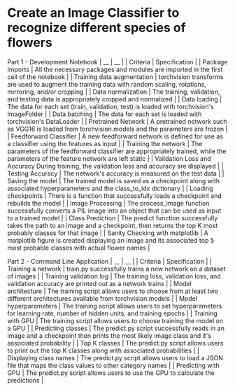 # Create an Image Classifier to recognize different species of flowers

Part 1 - Development Notebook
| __ | __ |
| Criteria | Specification |
| Package Imports | All the necessary packages and modules are imported in the first cell of the notebook |
| Training data augmentation | torchvision transforms are used to augment the training data with random scaling, rotations, mirroring, and/or cropping |
| Data normalization | The training, validation, and testing data is appropriately cropped and normalized |
| Data loading | The data for each set (train, validation, test) is loaded with torchvision's ImageFolder |
| Data batching | The data for each set is loaded with torchvision's DataLoader |
| Pretrained Network | A pretrained network such as VGG16 is loaded from torchvision.models and the parameters are frozen |
| Feedforward Classifier | A new feedforward network is defined for use as a classifier using the features as input |
| Training the network | The parameters of the feedforward classifier are appropriately trained, while the parameters of the feature network are left static |
| Validation Loss and Accuracy	During training, the validation loss and accuracy are displayed |
| Testing Accuracy | The network's accuracy is measured on the test data |
| Saving the model | The trained model is saved as a checkpoint along with associated hyperparameters and the class_to_idx dictionary |
| Loading checkpoints | There is a function that successfully loads a checkpoint and rebuilds the model |
| Image Processing | The process_image function successfully converts a PIL image into an object that can be used as input to a trained model |
| Class Prediction | The predict function successfully takes the path to an image and a checkpoint, then returns the top K most probably classes for that image |
| Sanity Checking with matplotlib | A matplotlib figure is created displaying an image and its associated top 5 most probable classes with actual flower names |

Part 2 - Command Line Application
| __ | __ |
| Criteria | Specification |
| Training a network | train.py successfully trains a new network on a dataset of images |
| Training validation log | The training loss, validation loss, and validation accuracy are printed out as a network trains |
| Model architecture | The training script allows users to choose from at least two different architectures available from torchvision.models |
| Model hyperparameters | The training script allows users to set hyperparameters for learning rate, number of hidden units, and training epochs |
| Training with GPU | The training script allows users to choose training the model on a GPU |
| Predicting classes | The predict.py script successfully reads in an image and a checkpoint then prints the most likely image class and it's associated probability |
| Top K classes | The predict.py script allows users to print out the top K classes along with associated probabilities |
| Displaying class names | The predict.py script allows users to load a JSON file that maps the class values to other category names |
| Predicting with GPU | The predict.py script allows users to use the GPU to calculate the predictions |